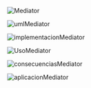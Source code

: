 ![Mediator]()

![umlMediator]()

![implementacionMediator]()

![UsoMediator]()

![consecuenciasMediator]()

![aplicacionMediator]()
